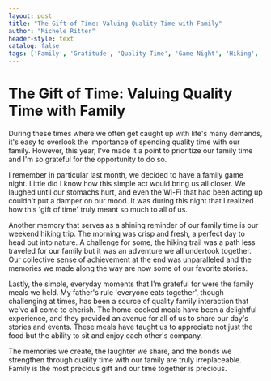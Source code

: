 ```yaml
---
layout: post
title: "The Gift of Time: Valuing Quality Time with Family"
author: "Michele Ritter"
header-style: text
catalog: false
tags: ['Family', 'Gratitude', 'Quality Time', 'Game Night', 'Hiking', 'Family Meals', 'Memories']
---
```


# The Gift of Time: Valuing Quality Time with Family

During these times where we often get caught up with life's many demands, it's easy to overlook the importance of spending quality time with our family. However, this year, I've made it a point to prioritize our family time and I'm so grateful for the opportunity to do so.

I remember in particular last month, we decided to have a family game night. Little did I know how this simple act would bring us all closer. We laughed until our stomachs hurt, and even the Wi-Fi that had been acting up couldn't put a damper on our mood. It was during this night that I realized how this 'gift of time' truly meant so much to all of us.

Another memory that serves as a shining reminder of our family time is our weekend hiking trip. The morning was crisp and fresh, a perfect day to head out into nature. A challenge for some, the hiking trail was a path less traveled for our family but it was an adventure we all undertook together. Our collective sense of achievement at the end was unparalleled and the memories we made along the way are now some of our favorite stories.

Lastly, the simple, everyday moments that I'm grateful for were the family meals we held. My father's rule 'everyone eats together', though challenging at times, has been a source of quality family interaction that we've all come to cherish. The home-cooked meals have been a delightful experience, and they provided an avenue for all of us to share our day's stories and events. These meals have taught us to appreciate not just the food but the ability to sit and enjoy each other's company.

The memories we create, the laughter we share, and the bonds we strengthen through quality time with our family are truly irreplaceable. Family is the most precious gift and our time together is precious.
